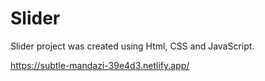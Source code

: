 # Slider
Slider project was created using Html, CSS and JavaScript.

https://subtle-mandazi-39e4d3.netlify.app/
